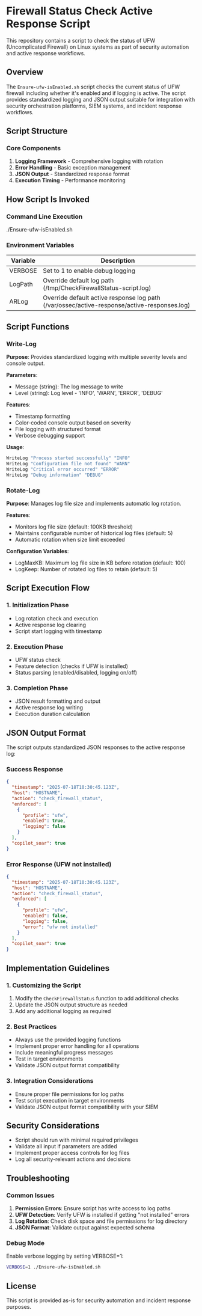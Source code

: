 # Firewall Status Check Active Response Script

This repository contains a script to check the status of UFW (Uncomplicated Firewall) on Linux systems as part of security automation and active response workflows.

## Overview

The `Ensure-ufw-isEnabled.sh` script checks the current status of UFW firewall including whether it's enabled and if logging is active. The script provides standardized logging and JSON output suitable for integration with security orchestration platforms, SIEM systems, and incident response workflows.

## Script Structure

### Core Components

1. **Logging Framework** - Comprehensive logging with rotation
2. **Error Handling** - Basic exception management
3. **JSON Output** - Standardized response format
4. **Execution Timing** - Performance monitoring

## How Script Is Invoked

### Command Line Execution

./Ensure-ufw-isEnabled.sh

### Environment Variables

| Variable | Description |
|----------|-------------|
| VERBOSE | Set to 1 to enable debug logging |
| LogPath | Override default log path (/tmp/CheckFirewallStatus-script.log) |
| ARLog | Override default active response log path (/var/ossec/active-response/active-responses.log) |

## Script Functions

### Write-Log
**Purpose**: Provides standardized logging with multiple severity levels and console output.

**Parameters**:
- Message (string): The log message to write
- Level (string): Log level - 'INFO', 'WARN', 'ERROR', 'DEBUG'

**Features**:
- Timestamp formatting
- Color-coded console output based on severity
- File logging with structured format
- Verbose debugging support

**Usage**:

```bash
WriteLog "Process started successfully" "INFO"
WriteLog "Configuration file not found" "WARN"
WriteLog "Critical error occurred" "ERROR"
WriteLog "Debug information" "DEBUG"
```

### Rotate-Log
**Purpose**: Manages log file size and implements automatic log rotation.

**Features**:
- Monitors log file size (default: 100KB threshold)
- Maintains configurable number of historical log files (default: 5)
- Automatic rotation when size limit exceeded

**Configuration Variables**:
- LogMaxKB: Maximum log file size in KB before rotation (default: 100)
- LogKeep: Number of rotated log files to retain (default: 5)

## Script Execution Flow

### 1. Initialization Phase
- Log rotation check and execution
- Active response log clearing
- Script start logging with timestamp

### 2. Execution Phase
- UFW status check
- Feature detection (checks if UFW is installed)
- Status parsing (enabled/disabled, logging on/off)

### 3. Completion Phase
- JSON result formatting and output
- Active response log writing
- Execution duration calculation

## JSON Output Format

The script outputs standardized JSON responses to the active response log:

### Success Response

```json
{
  "timestamp": "2025-07-18T10:30:45.123Z",
  "host": "HOSTNAME",
  "action": "check_firewall_status",
  "enforced": [
    {
      "profile": "ufw",
      "enabled": true,
      "logging": false
    }
  ],
  "copilot_soar": true
}
```

### Error Response (UFW not installed)

```json
{
  "timestamp": "2025-07-18T10:30:45.123Z",
  "host": "HOSTNAME",
  "action": "check_firewall_status",
  "enforced": [
    {
      "profile": "ufw",
      "enabled": false,
      "logging": false,
      "error": "ufw not installed"
    }
  ],
  "copilot_soar": true
}
```

## Implementation Guidelines

### 1. Customizing the Script
1. Modify the `CheckFirewallStatus` function to add additional checks
2. Update the JSON output structure as needed
3. Add any additional logging as required

### 2. Best Practices
- Always use the provided logging functions
- Implement proper error handling for all operations
- Include meaningful progress messages
- Test in target environments
- Validate JSON output format compatibility

### 3. Integration Considerations
- Ensure proper file permissions for log paths
- Test script execution in target environments
- Validate JSON output format compatibility with your SIEM

## Security Considerations

- Script should run with minimal required privileges
- Validate all input if parameters are added
- Implement proper access controls for log files
- Log all security-relevant actions and decisions

## Troubleshooting

### Common Issues
1. **Permission Errors**: Ensure script has write access to log paths
2. **UFW Detection**: Verify UFW is installed if getting "not installed" errors
3. **Log Rotation**: Check disk space and file permissions for log directory
4. **JSON Format**: Validate output against expected schema

### Debug Mode
Enable verbose logging by setting VERBOSE=1:

```bash
VERBOSE=1 ./Ensure-ufw-isEnabled.sh
```

## License

This script is provided as-is for security automation and incident response purposes.
```
